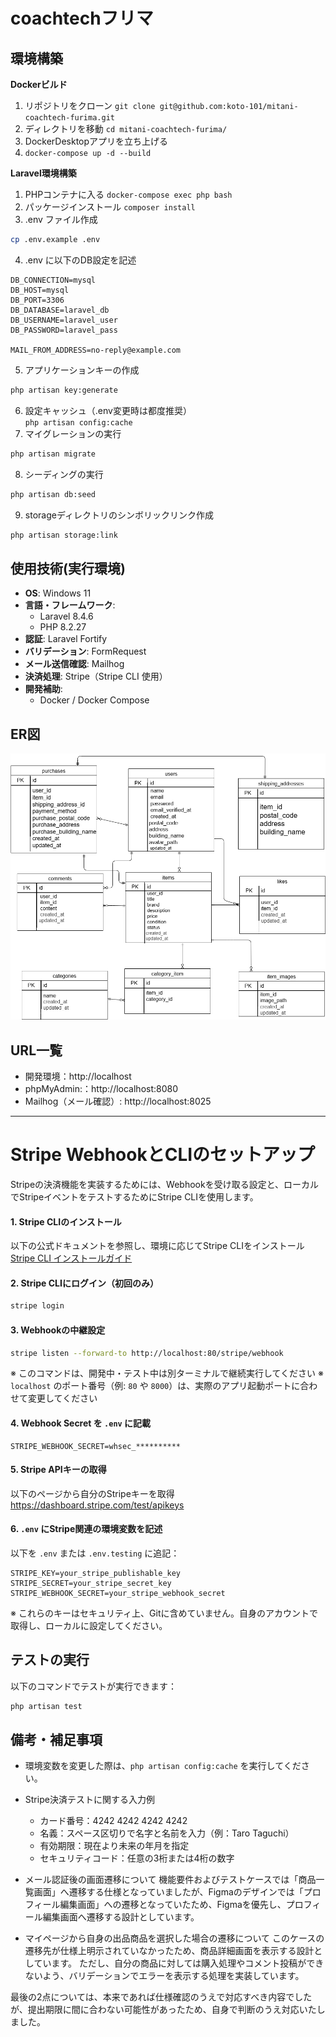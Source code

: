 # coachtechフリマ
## 環境構築
**Dockerビルド**
1. リポジトリをクローン
`git clone git@github.com:koto-101/mitani-coachtech-furima.git`
2. ディレクトリを移動
`cd mitani-coachtech-furima/`
2. DockerDesktopアプリを立ち上げる
3. `docker-compose up -d --build`

**Laravel環境構築**
1. PHPコンテナに入る
`docker-compose exec php bash`
2. パッケージインストール
`composer install`
3. .env ファイル作成
```bash
cp .env.example .env
```
4. .env に以下のDB設定を記述
``` text
DB_CONNECTION=mysql
DB_HOST=mysql
DB_PORT=3306
DB_DATABASE=laravel_db
DB_USERNAME=laravel_user
DB_PASSWORD=laravel_pass

MAIL_FROM_ADDRESS=no-reply@example.com
```
5. アプリケーションキーの作成
``` bash
php artisan key:generate
```
6. 設定キャッシュ（.env変更時は都度推奨）  
   `php artisan config:cache`
7. マイグレーションの実行
``` bash
php artisan migrate
```

8. シーディングの実行
``` bash
php artisan db:seed
```

9. storageディレクトリのシンボリックリンク作成 
``` bash
php artisan storage:link
```

## 使用技術(実行環境)
- **OS**: Windows 11
- **言語・フレームワーク**:
  - Laravel 8.4.6
  - PHP 8.2.27
- **認証**: Laravel Fortify
- **バリデーション**: FormRequest
- **メール送信確認**: Mailhog
- **決済処理**: Stripe（Stripe CLI 使用）
- **開発補助**:
  - Docker / Docker Compose


## ER図
![ER図](./index.png)

## URL一覧
- 開発環境：http://localhost
- phpMyAdmin:：http://localhost:8080
- Mailhog（メール確認）: http://localhost:8025

---

# Stripe WebhookとCLIのセットアップ

Stripeの決済機能を実装するためには、Webhookを受け取る設定と、ローカルでStripeイベントをテストするためにStripe CLIを使用します。

#### 1. Stripe CLIのインストール

以下の公式ドキュメントを参照し、環境に応じてStripe CLIをインストール  
[Stripe CLI インストールガイド](https://stripe.com/docs/stripe-cli#install)

#### 2. Stripe CLIにログイン（初回のみ）
```bash
stripe login
```

#### 3. Webhookの中継設定
```bash
stripe listen --forward-to http://localhost:80/stripe/webhook
```
※ このコマンドは、開発中・テスト中は別ターミナルで継続実行してください
※ `localhost` のポート番号（例: `80` や `8000`）は、実際のアプリ起動ポートに合わせて変更してください

#### 4. Webhook Secret を `.env` に記載
```env
STRIPE_WEBHOOK_SECRET=whsec_**********
```

####  5. Stripe APIキーの取得

以下のページから自分のStripeキーを取得  
https://dashboard.stripe.com/test/apikeys

#### 6. `.env` にStripe関連の環境変数を記述

以下を `.env` または `.env.testing` に追記：

```env
STRIPE_KEY=your_stripe_publishable_key
STRIPE_SECRET=your_stripe_secret_key
STRIPE_WEBHOOK_SECRET=your_stripe_webhook_secret
```

※ これらのキーはセキュリティ上、Gitに含めていません。自身のアカウントで取得し、ローカルに設定してください。

## テストの実行

以下のコマンドでテストが実行できます：

```bash
php artisan test
```

## 備考・補足事項

- 環境変数を変更した際は、`php artisan config:cache` を実行してください。
- Stripe決済テストに関する入力例
  - カード番号：4242 4242 4242 4242
  - 名義：スペース区切りで名字と名前を入力（例：Taro Taguchi）
  - 有効期限：現在より未来の年月を指定
  - セキュリティコード：任意の3桁または4桁の数字

- メール認証後の画面遷移について
機能要件およびテストケースでは「商品一覧画面」へ遷移する仕様となっていましたが、Figmaのデザインでは「プロフィール編集画面」への遷移となっていたため、Figmaを優先し、プロフィール編集画面へ遷移する設計としています。

- マイページから自身の出品商品を選択した場合の遷移について
このケースの遷移先が仕様上明示されていなかったため、商品詳細画面を表示する設計としています。
ただし、自分の商品に対しては購入処理やコメント投稿ができないよう、バリデーションでエラーを表示する処理を実装しています。

最後の2点については、本来であれば仕様確認のうえで対応すべき内容でしたが、提出期限に間に合わない可能性があったため、自身で判断のうえ対応いたしました。

